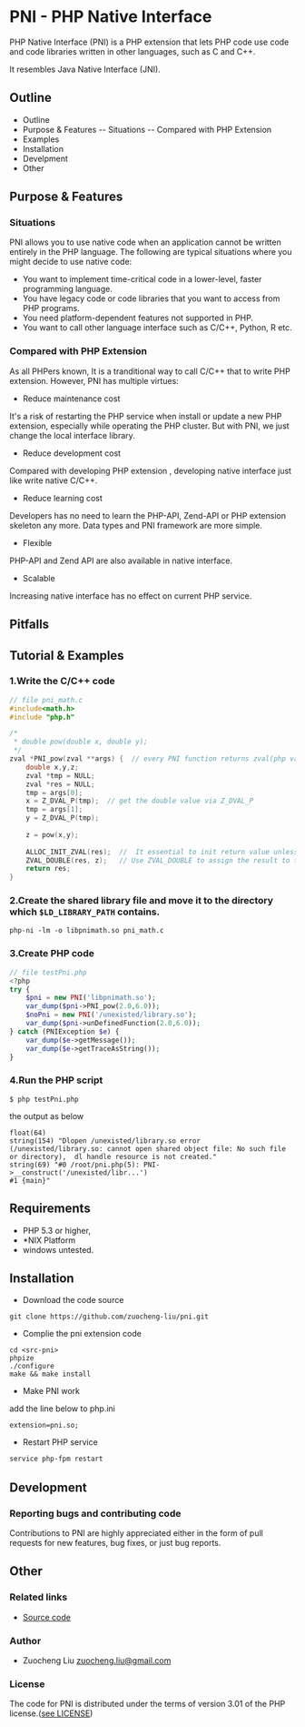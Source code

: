 PNI - PHP Native Interface
===============

PHP Native Interface (PNI) is a PHP extension that lets PHP code use code and code libraries written in other languages, such as C and C++.

It resembles Java Native Interface (JNI).

## Outline

- Outline
- Purpose & Features
-- Situations
-- Compared with PHP Extension
- Examples
- Installation
- Develpment
- Other

##  Purpose & Features

### Situations

PNI allows you to use native code when an application cannot be written entirely in the PHP language. The following are typical situations where you might decide to use native code:

- You want to implement time-critical code in a lower-level, faster programming language.
- You have legacy code or code libraries that you want to access from PHP programs.
- You need platform-dependent features not supported in PHP.
- You want to call other language interface such as C/C++, Python, R etc.

### Compared with PHP Extension

As all PHPers known, It is a tranditional way to call C/C++ that to write PHP extension. However, PNI has multiple virtues:

- Reduce maintenance cost

It's a risk of restarting the PHP service when install or update a new PHP extension, especially while operating the PHP cluster. But with PNI, we just change the local interface library.

- Reduce development cost

Compared with developing PHP extension , developing native interface just like write native C/C++.

- Reduce learning cost

Developers has no need to learn the PHP-API, Zend-API or PHP extension skeleton any more. 
Data types and PNI framework are more simple.

- Flexible

PHP-API and Zend API are also available in native interface.

- Scalable

Increasing native interface has no effect on current PHP service.

## Pitfalls

## Tutorial & Examples



### 1.Write the C/C++ code
```C++
// file pni_math.c
#include<math.h>
#include "php.h"

/* 
 * double pow(double x, double y); 
 */
zval *PNI_pow(zval **args) {  // every PNI function returns zval(php variable) , the params are in the args
    double x,y,z;
    zval *tmp = NULL;
    zval *res = NULL;
    tmp = args[0];     
    x = Z_DVAL_P(tmp);  // get the double value via Z_DVAL_P
    tmp = args[1];
    y = Z_DVAL_P(tmp);
    
    z = pow(x,y);
    
    ALLOC_INIT_ZVAL(res);  //  It essential to init return value unless the return value is NULL.
    ZVAL_DOUBLE(res, z);   // Use ZVAL_DOUBLE to assign the result to the return variable， the data type is double.
    return res;
}
```
### 2.Create the shared library file and move it to the directory which `$LD_LIBRARY_PATH` contains.
```shell
php-ni -lm -o libpnimath.so pni_math.c
```
### 3.Create PHP code

```php
// file testPni.php
<?php
try {
    $pni = new PNI('libpnimath.so');
    var_dump($pni->PNI_pow(2.0,6.0));
    $noPni = new PNI('/unexisted/library.so');
    var_dump($pni->unDefinedFunction(2.0,6.0));
} catch (PNIException $e) {
    var_dump($e->getMessage());
    var_dump($e->getTraceAsString());
}

```
### 4.Run the PHP script

```shell
$ php testPni.php 
```

the output as below

```shell
float(64)
string(154) "Dlopen /unexisted/library.so error (/unexisted/library.so: cannot open shared object file: No such file or directory),  dl handle resource is not created."
string(69) "#0 /root/pni.php(5): PNI->__construct('/unexisted/libr...')
#1 {main}"
```

## Requirements

* PHP 5.3 or higher,
*  *NIX Platform 
* windows untested.

## Installation 

- Download the code source

```shell
git clone https://github.com/zuocheng-liu/pni.git
```
- Complie the pni extension code

```shell
cd <src-pni>
phpize
./configure
make && make install
```
- Make PNI work

add the line below to php.ini

```shell
extension=pni.so;
```
- Restart PHP service

```bash
service php-fpm restart
```
## Development

### Reporting bugs and contributing code

Contributions to PNI are highly appreciated either in the form of pull requests for new features, bug fixes, or just bug reports.

## Other

### Related links

- [Source code](https://github.com/zuocheng-liu/pni)

### Author 

- Zuocheng Liu <zuocheng.liu@gmail.com>

### License

The code for PNI is distributed under the terms of version 3.01 of the PHP license.([see LICENSE](http://php.net/license/3_01.txt))

